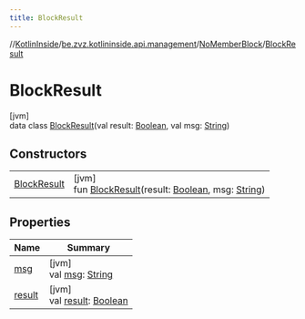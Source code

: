 ```yaml
---
title: BlockResult
---
```

//[KotlinInside](../../../../index.html)/[be.zvz.kotlininside.api.management](../../index.html)/[NoMemberBlock](../index.html)/[BlockResult](index.html)



# BlockResult



[jvm]\
data class [BlockResult](index.html)(val result: [Boolean](https://kotlinlang.org/api/latest/jvm/stdlib/kotlin/-boolean/index.html), val msg: [String](https://kotlinlang.org/api/latest/jvm/stdlib/kotlin/-string/index.html))



## Constructors


| | |
|---|---|
| [BlockResult](-block-result.html) | [jvm]<br>fun [BlockResult](-block-result.html)(result: [Boolean](https://kotlinlang.org/api/latest/jvm/stdlib/kotlin/-boolean/index.html), msg: [String](https://kotlinlang.org/api/latest/jvm/stdlib/kotlin/-string/index.html)) |


## Properties


| Name | Summary |
|---|---|
| [msg](msg.html) | [jvm]<br>val [msg](msg.html): [String](https://kotlinlang.org/api/latest/jvm/stdlib/kotlin/-string/index.html) |
| [result](result.html) | [jvm]<br>val [result](result.html): [Boolean](https://kotlinlang.org/api/latest/jvm/stdlib/kotlin/-boolean/index.html) |


